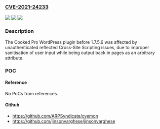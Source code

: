 ### [CVE-2021-24233](https://cve.mitre.org/cgi-bin/cvename.cgi?name=CVE-2021-24233)
![](https://img.shields.io/static/v1?label=Product&message=Cooked%20Ppro&color=blue)
![](https://img.shields.io/static/v1?label=Version&message=1.7.5.6%3C%201.7.5.6%20&color=brighgreen)
![](https://img.shields.io/static/v1?label=Vulnerability&message=CWE-79%20Cross-site%20Scripting%20(XSS)&color=brighgreen)

### Description

The Cooked Pro WordPress plugin before 1.7.5.6 was affected by unauthenticated reflected Cross-Site Scripting issues, due to improper sanitisation of user input while being output back in pages as an arbitrary attribute.

### POC

#### Reference
No PoCs from references.

#### Github
- https://github.com/ARPSyndicate/cvemon
- https://github.com/jinsonvarghese/jinsonvarghese

